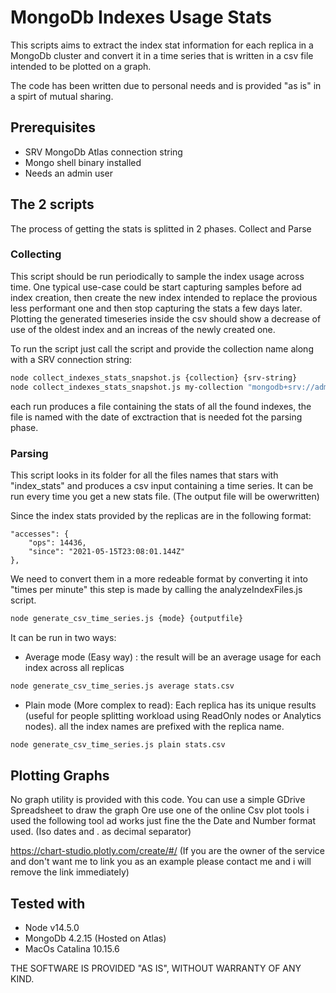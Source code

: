 # MongoDb Indexes Usage Stats

This scripts aims to extract the index stat information for each replica in a MongoDb cluster and 
convert it in a time series that is written in a csv file intended to be plotted on a graph.

The code has been written due to personal needs and is provided "as is" in a spirt of mutual sharing.

## Prerequisites
- SRV MongoDb Atlas connection string
- Mongo shell binary installed
- Needs an admin user

## The 2 scripts

The process of getting the stats is splitted in 2 phases. Collect and Parse

### Collecting
This script should be run periodically to sample the index usage across time.
One typical use-case could be start capturing samples before ad index creation, then create the new index 
intended to replace the provious less performant one and then stop capturing the stats a few days later.
Plotting the generated timeseries inside the csv should show a decrease of use of the oldest index and an
increas of the newly created one.

To run the script just call the script and provide the collection name along with a SRV connection string:
```sh
node collect_indexes_stats_snapshot.js {collection} {srv-string}
node collect_indexes_stats_snapshot.js my-collection "mongodb+srv://admin-user:pass@my-cluster-uxx3r.mongodb.net/my-db
```
each run produces a file containing the stats of all the found indexes, the file is named with the date of exctraction that is needed fot the parsing phase.

### Parsing
This script looks in its folder for all the files names that stars with "index_stats" and produces a csv input containing a time series.
It can be run every time you get a new stats file. (The output file will be owerwritten)

Since the index stats provided by the replicas are in the following format: 
```
"accesses": {
    "ops": 14436,
    "since": "2021-05-15T23:08:01.144Z"
},
```
We need to convert them in a more redeable format by converting it into "times per minute"
this step is made by calling the analyzeIndexFiles.js script.
```sh
node generate_csv_time_series.js {mode} {outputfile}
```
It can be run in two ways:

- Average mode (Easy way) : the result will be an average usage for each index across all replicas
```sh
node generate_csv_time_series.js average stats.csv
```
- Plain mode (More complex to read): Each replica has its unique results (useful for people splitting workload using ReadOnly nodes or Analytics nodes). all the index names are prefixed with the replica name.
```sh
node generate_csv_time_series.js plain stats.csv
```
## Plotting Graphs

No graph utility is provided with this code. 
You can use a simple GDrive Spreadsheet to draw the graph
Ore use one of the online Csv plot tools
i used the following tool ad works just fine the the Date and Number format used. (Iso dates and . as decimal separator)

https://chart-studio.plotly.com/create/#/ 
(If you are the owner of the service and don't want me to link you as an example please contact me and i will remove the link immediately)

## Tested with
- Node v14.5.0
- MongoDb 4.2.15 (Hosted on Atlas)
- MacOs Catalina 10.15.6

THE SOFTWARE IS PROVIDED "AS IS", WITHOUT WARRANTY OF ANY KIND. 
